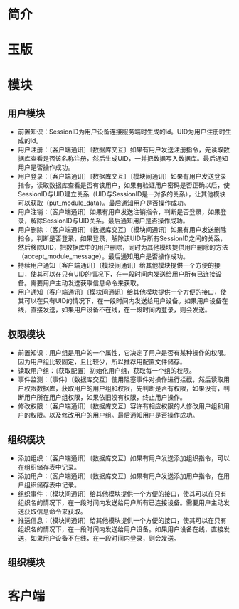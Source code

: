 # 简介

# 玉版

# 模块
## 用户模块
- 前置知识：SessionID为用户设备连接服务端时生成的id。UID为用户注册时生成的id。
- 用户注册：〔客户端通讯〕〔数据库交互〕如果有用户发送注册指令，先读取数据库查看是否该名称注册，然后生成UID，一并把数据写入数据库。最后通知用户是否操作成功。
- 用户登录：〔客户端通讯〕〔数据库交互〕〔模块间通讯〕如果有用户发送登录指令，读取数据库查看是否有该用户，如果有验证用户密码是否正确以后，使SessionID与UID建立关系（UID与SessionID是一对多的关系），让其他模块可以获取（put_module_data）。最后通知用户是否操作成功。
- 用户注销：〔客户端通讯〕如果有用户发送注销指令，判断是否登录，如果登录，解除SessionID与UID关系。最后通知用户是否操作成功。
- 用户删除：〔客户端通讯〕〔数据库交互〕〔模块间通讯〕如果有用户发送删除指令，判断是否登录，如果登录，解除该UID与所有SessionID之间的关系，然后移除UID，把数据库中的用户删除，同时为其他模块提供用户删除的方法（accept_module_message）。最后通知用户是否操作成功。
- 持续用户通知〔客户端通讯〕〔模块间通讯〕给其他模块提供一个方便的接口，使其可以在只有UID的情况下，在一段时间内发送给用户所有已连接设备。需要用户主动发送获取信息命令来获取。
- 用户通知〔客户端通讯〕〔模块间通讯〕给其他模块提供一个方便的接口，使其可以在只有UID的情况下，在一段时间内发送给用户设备。如果用户设备在线，直接发送，如果用户设备不在线，在一段时间内登录，则会发送。
## 权限模块
- 前置知识：用户组是用户的一个属性，它决定了用户是否有某种操作的权限。因为用户组比较固定，且比较少，所以推荐用配置文件储存。
- 读取用户组：〔获取配置〕初始化用户组，获取每一个组的权限。
- 事件监测：〔事件〕〔数据库交互〕使用阻塞事件对操作进行拦截，然后读取用户权限数据库，获取用户的用户组和权限，先判断是否有权限，如果没有，判断用户所在用户组权限，如果依旧没有权限，终止用户操作。
- 修改权限：〔客户端通讯〕〔数据库交互〕容许有相应权限的人修改用户组和用户的权限。以及修改用户的用户组。最后通知用户是否操作成功。
## 组织模块
- 添加组织：〔客户端通讯〕〔数据库交互〕如果有用户发送添加组织指令，可以在组织储存表中记录。
- 添加用户：〔客户端通讯〕〔数据库交互〕如果有用户发送添加用户指令，在用户组织储存表中记录。
- 组织事件：〔模块间通讯〕给其他模块提供一个方便的接口，使其可以在只有组织名的情况下，在一段时间内发送给用户所有已连接设备。需要用户主动发送获取信息命令来获取。
- 推送信息：〔模块间通讯〕给其他模块提供一个方便的接口，使其可以在只有组织名的情况下，在一段时间内发送给用户设备。如果用户设备在线，直接发送，如果用户设备不在线，在一段时间内登录，则会发送。
## 组织模块

# 客户端
